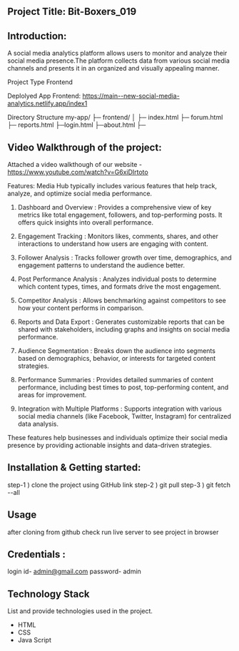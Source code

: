 ## Project Title: Bit-Boxers_019

## Introduction:

A social media analytics platform allows users to monitor and analyze their social media presence.The platform collects data from various social media channels  and presents it in an organized and visually appealing manner.

Project Type
Frontend

Deplolyed App
Frontend: 
https://main--new-social-media-analytics.netlify.app/index1


Directory Structure
my-app/ ├─ frontend/ │ ├─ index.html ├─ forum.html  ├─ reports.html  ├─login.html ├─about.html ├─

## Video Walkthrough of the project:
Attached a video walkthough of our website - https://www.youtube.com/watch?v=G6xiDIrtoto

Features:
Media Hub typically includes various features that help track, analyze, and optimize social media performance.

1. Dashboard and Overview : Provides a comprehensive view of key metrics like total engagement, followers, and top-performing posts. It offers quick insights into overall performance.

2. Engagement Tracking : Monitors likes, comments, shares, and other interactions to understand how users are engaging with content.

3. Follower Analysis : Tracks follower growth over time, demographics, and engagement patterns to understand the audience better.

4. Post Performance Analysis : Analyzes individual posts to determine which content types, times, and formats drive the most engagement.

5. Competitor Analysis : Allows benchmarking against competitors to see how your content performs in comparison.

6. Reports and Data Export : Generates customizable reports that can be shared with stakeholders, including graphs and insights on social media performance.

7. Audience Segmentation : Breaks down the audience into segments based on demographics, behavior, or interests for targeted content strategies.

8. Performance Summaries : Provides detailed summaries of content performance, including best times to post, top-performing content, and areas for improvement.

9. Integration with Multiple Platforms : Supports integration with various social media channels (like Facebook, Twitter, Instagram) for centralized data analysis.

These features help businesses and individuals optimize their social media presence by providing actionable insights and data-driven strategies.


## Installation & Getting started:
step-1 ) clone the project using GitHub link step-2 ) git pull step-3 ) git fetch --all 

## Usage
after cloning from github check run live server to see project in browser


## Credentials :
login id- admin@gmail.com
password- admin


## Technology Stack
List and provide technologies used in the project.
- HTML
- CSS
- Java Script
